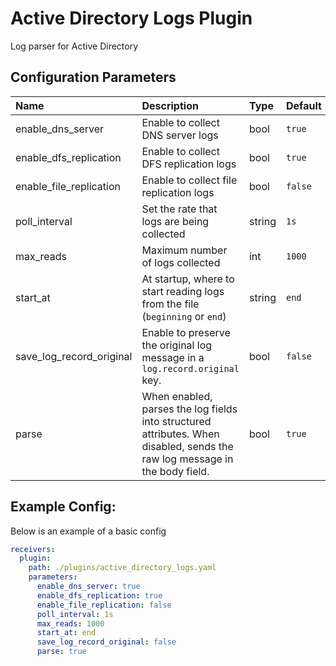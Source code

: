 # Active Directory Logs Plugin

Log parser for Active Directory

## Configuration Parameters

| Name | Description | Type | Default | Required | Values |
|:-- |:-- |:-- |:-- |:-- |:-- |
| enable_dns_server | Enable to collect DNS server logs | bool | `true` | false |  |
| enable_dfs_replication | Enable to collect DFS replication logs | bool | `true` | false |  |
| enable_file_replication | Enable to collect file replication logs | bool | `false` | false |  |
| poll_interval | Set the rate that logs are being collected | string | `1s` | false |  |
| max_reads | Maximum number of logs collected | int | `1000` | false |  |
| start_at | At startup, where to start reading logs from the file (`beginning` or `end`) | string | `end` | false | `beginning`, `end` |
| save_log_record_original | Enable to preserve the original log message in a `log.record.original` key. | bool | `false` | false |  |
| parse | When enabled, parses the log fields into structured attributes. When disabled, sends the raw log message in the body field. | bool | `true` | false |  |

## Example Config:

Below is an example of a basic config

```yaml
receivers:
  plugin:
    path: ./plugins/active_directory_logs.yaml
    parameters:
      enable_dns_server: true
      enable_dfs_replication: true
      enable_file_replication: false
      poll_interval: 1s
      max_reads: 1000
      start_at: end
      save_log_record_original: false
      parse: true
```
